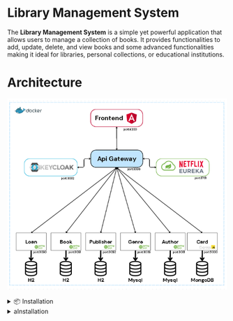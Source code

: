 # Library Management System

The **Library Management System** is a simple yet powerful application that allows users to manage a collection of books. It provides functionalities to add, update, delete, and view books and some advanced functionalities making it ideal for libraries, personal collections, or educational institutions.

# Architecture 
![Alt Text Description](diagramprojet.png)
<details>
<summary>📦 Installation</summary>

```bash
npm install my-package
```
</details>
<details>
<summary>aInstallation</summary>

```bash
npm install my-package
```
</details>
